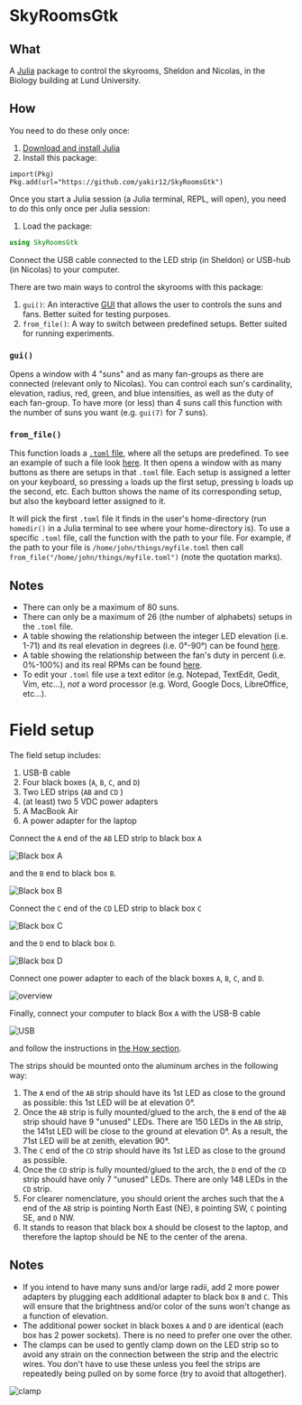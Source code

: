 # SkyRoomsGtk

## What

A [Julia](https://julialang.org/) package to control the skyrooms, Sheldon and Nicolas, in the Biology building at Lund University.

## How

You need to do these only once:
1. [Download and install Julia](https://julialang.org/downloads/)
2. Install this package:
```
import(Pkg)
Pkg.add(url="https://github.com/yakir12/SkyRoomsGtk")
```

Once you start a Julia session (a Julia terminal, REPL, will open), you need to do this only once per Julia session:
1. Load the package:
```julia
using SkyRoomsGtk
```
Connect the USB cable connected to the LED strip (in Sheldon) or USB-hub (in Nicolas) to your computer.

There are two main ways to control the skyrooms with this package:
1. `gui()`: An interactive [GUI](https://en.wikipedia.org/wiki/Graphical_user_interface) that allows the user to controls the suns and fans. Better suited for testing purposes. 
2. `from_file()`: A way to switch between predefined setups. Better suited for running experiments.

### `gui()`
Opens a window with 4 "suns" and as many fan-groups as there are connected (relevant only to Nicolas). You can control each sun's cardinality, elevation, radius, red, green, and blue intensities, as well as the duty of each fan-group. To have more (or less) than 4 suns call this function with the number of suns you want (e.g. `gui(7)` for 7 suns). 

### `from_file()`
This function loads a [`.toml` file](https://toml.io/en/), where all the setups are predefined. To see an example of such a file look [here](examples/example.toml). It then opens a window with as many buttons as there are setups in that `.toml` file. Each setup is assigned a letter on your keyboard, so pressing `a` loads up the first setup, pressing `b` loads up the second, etc. Each button shows the name of its corresponding setup, but also the keyboard letter assigned to it. 

It will pick the first `.toml` file it finds in the user's home-directory (run `homedir()` in a Julia terminal to see where your home-directory is). To use a specific `.toml` file, call the function with the path to your file. For example, if the path to your file is `/home/john/things/myfile.toml` then call `from_file("/home/john/things/myfile.toml")` (note the quotation marks). 

## Notes
- There can only be a maximum of 80 suns.
- There can only be a maximum of 26 (the number of alphabets) setups in the `.toml` file.
- A table showing the relationship between the integer LED elevation (i.e. 1-71) and its real elevation in degrees (i.e. 0°-90°) can be found [here](mk_tbls/elevations.md).
- A table showing the relationship between the fan's duty in percent (i.e. 0%-100%) and its real RPMs can be found [here](mk_tbls/rpms.md).
- To edit your `.toml` file use a text editor (e.g. Notepad, TextEdit, Gedit, Vim, etc...), *not* a word processor (e.g. Word, Google Docs, LibreOffice, etc...).

# Field setup
The field setup includes:
1. USB-B cable
2. Four black boxes (`A`, `B`, `C`, and `D`)
3. Two LED strips (`AB` and `CD` )
4. (at least) two 5 VDC power adapters
5. A MacBook Air
6. A power adapter for the laptop

Connect the `A` end of the `AB` LED strip to black box `A`

![Black box A](docs/A.jpg?raw=true "Black box A")

and the `B` end to black box `B`.

![Black box B](docs/B.jpg?raw=true "Black box B")

Connect the `C` end of the `CD` LED strip to black box `C`

![Black box C](docs/C.jpg?raw=true "Black box C")

and the `D` end to black box `D`.

![Black box D](docs/D.jpg?raw=true "Black box D")

Connect one power adapter to each of the black boxes `A`, `B`, `C`, and `D`. 

![overview](docs/overview.jpg?raw=true "overview")

Finally, connect your computer to black Box `A` with the USB-B cable

![USB](docs/USB.jpg?raw=true "USB")

and follow the instructions in [the How section](#how). 

The strips should be mounted onto the aluminum arches in the following way:
1. The `A` end of the `AB` strip should have its 1st LED as close to the ground as possible: this 1st LED will be at elevation 0°.
2. Once the `AB` strip is fully mounted/glued to the arch, the `B` end of the `AB` strip should have 9 "unused" LEDs. There are 150 LEDs in the `AB` strip, the 141st LED will be close to the ground at elevation 0°. As a result, the 71st LED will be at zenith, elevation 90°.
3. The `C` end of the `CD` strip should have its 1st LED as close to the ground as possible.
4. Once the `CD` strip is fully mounted/glued to the arch, the `D` end of the `CD` strip should have only 7 "unused" LEDs. There are only 148 LEDs in the `CD` strip.
5. For clearer nomenclature, you should orient the arches such that the `A` end of the `AB` strip is pointing North East (NE), `B` pointing SW, `C` pointing SE, and `D` NW.
6. It stands to reason that black box `A` should be closest to the laptop, and therefore the laptop should be NE to the center of the arena.

## Notes
- If you intend to have many suns and/or large radii, add 2 more power adapters by plugging each additional adapter to black box `B` and `C`. This will ensure that the brightness and/or color of the suns won't change as a function of elevation.
- The additional power socket in black boxes `A` and `D` are identical (each box has 2 power sockets). There is no need to prefer one over the other. 
- The clamps can be used to gently clamp down on the LED strip so to avoid any strain on the connection between the strip and the electric wires. You don't have to use these unless you feel the strips are repeatedly being pulled on by some force (try to avoid that altogether).

![clamp](docs/clamp.jpg?raw=true "clamp")

